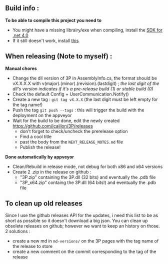 ## Build info : ##

**To be able to compile this project you need to**

- You might have a missing librairy/exe when compiling, install the [SDK for .net 4.0](https://www.microsoft.com/en-us/download/details.aspx?id=8279)
- If it still doesn't work, install [this](https://developer.microsoft.com/en-us/windows/downloads/windows-8-sdk)

## When releasing (Note to myself) : ##

**Manual chores**

- Change the dll version of 3P in AssemblyInfo.cs, the format should be vX.X.X.X with v(major).(minor).(revision).(lastdigit) ; *the last digit of the dll's version indicates if it's a pre-release build (1) or stable build (0)*
- Check the default Config + UserCommunication.Notify()
- Create a new tag : `git tag vX.X.X` (the last digit must be left empty for the tag name!)
- Push the tag `git push --tags` : this will trigger the build with the deployment on the appveyor
- Wait for the build to be done, edit the newly created https://github.com/jcaillon/3P/releases
  - don't forget to check/uncheck the prerelease option
  - Find a cool title
  - past the body from the `NEXT_RELEASE_NOTES.md` file
  - Publish the release!

**Done automatically by appveyor**

- Clean/Rebuild in release mode, not debug for both x86 and x64 versions
- Create 2 .zip in the release on github :
  - "3P.zip" containing the 3P.dll (32 bits) and eventually the .pdb file
  - "3P_x64.zip" containg the 3P.dll (64 bits!) and eventually the .pdb file

## To clean up old releases ##

Since I use the github releases API for the updates, i need this list to be as short as possible so it doesn't download a big json. You can clean up obsolete releases on github; however we want to keep an history on those. 2 solutions :
- create a new md in `md-versions/` on the 3P pages with the tag name of the release to store
- create a new comment on the commit corresponding to the tag of the release